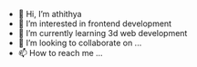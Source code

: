 - 👋 Hi, I’m athithya
- 👀 I’m interested in frontend development
- 🌱 I’m currently learning 3d web development
- 💞️ I’m looking to collaborate on ...
- 📫 How to reach me ...

<!---
athithya-111/athithya-111 is a ✨ special ✨ repository because its `README.md` (this file) appears on your GitHub profile.
You can click the Preview link to take a look at your changes.
--->
